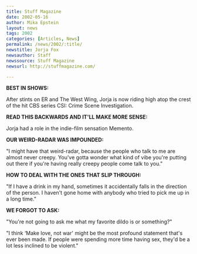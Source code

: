 ```yaml
---
title: Stuff Magazine
date: 2002-05-16
author: Mika Epstein
layout: news
tags: 2002
categories: [Articles, News]
permalink: /news/2002/:title/
newstitle: Jorja Fox  
newsauthor: Staff  
newssource: Stuff Magazine  
newsurl: http://stuffmagazine.com/  

---
```


**BEST IN SHOWS:**

After stints on ER and The West Wing, Jorja is now riding high atop the crest of the hit CBS series CSI: Crime Scene Investigation.

**READ THIS BACKWARDS AND IT'LL MAKE MORE SENSE:**  
  
Jorja had a role in the indie-film sensation Memento.

**OUR WEIRD-RADAR WAS IMPOUNDED:**

"I might have that weird-radar, because the people who talk to me are almost never creepy. You've gotta wonder what kind of vibe you're putting out there if you're having really creepy people come talk to you."

**HOW TO DEAL WITH THE ONES THAT SLIP THROUGH:**  
  
"If I have a drink in my hand, sometimes it accidentally falls in the direction of the person. I haven't gone home with anybody who tried to pick me up in a long time."

**WE FORGOT TO ASK:**
  
"You're not going to ask me what my favorite dildo is or something?"

"I think &#8216;Make love, not war' might be the most profound statement that's ever been made. If people were spending more time having sex, they'd be a lot less inclined to be violent."

